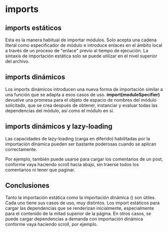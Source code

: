 # imports

## imports estáticos
Esta es la manera habitual de importar módulos.
Solo acepta una cadena literal como especificador de módulo e introduce enlaces en el ámbito local a través de un proceso de "enlace" previo al tiempo de ejecución.
La sintaxis de importación estática solo se puede utilizar en el nivel superior del archivo.

## imports dinámicos
Los imports dinámicos introducen una nueva forma de importación similar a una función que se adapta a esos casos de uso.
**import(moduleSpecifier)** devuelve una promesa para el objeto de espacio de nombres del módulo solicitado, que se crea después de obtener, instanciar y evaluar todas las dependencias del módulo, así como el módulo en sí.

## imports dinámicos y lazy-loading
Las capacidades de lazy-loading (carga en diferido) habilitadas por la importación dinámica pueden ser bastante poderosas cuando se aplican correctamente. 

Por ejemplo, también puede usarse para cargar los comentarios de un post, conforme vaya haciendo scroll hacia abajo, sin traerse todos los comentarios ni tener que paginar.

## Conclusiones
Tanto la importación estática como la importación dinámica () son útiles. 
Cada uno tiene sus casos de uso, muy distintos. 
Los import estáticos para cargar las dependencias que se renderizan inicialmente, especialmente para el contenido de la mitad superior de la página. 
En otros casos, se puede cargar dependencias a demanda con importación dinámica conforme vaya haciendo scroll, por ejemplo.
